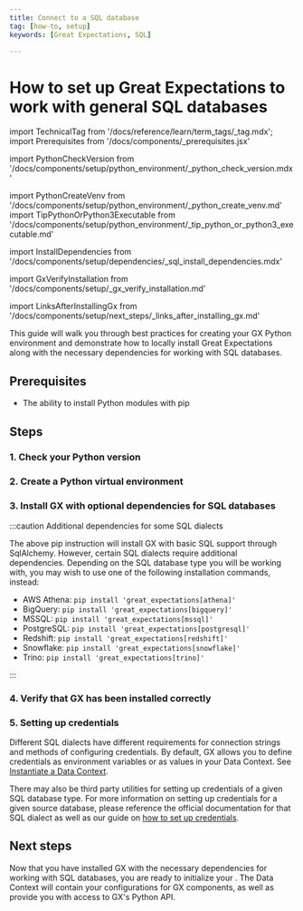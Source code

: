 ```yaml
---
title: Connect to a SQL database
tag: [how-to, setup]
keywords: [Great Expectations, SQL]

---
```


# How to set up Great Expectations to work with general SQL databases

import TechnicalTag from '/docs/reference/learn/term_tags/_tag.mdx';
import Prerequisites from '/docs/components/_prerequisites.jsx'

<!-- ## Prerequisites -->

<!-- ### 1. Check your Python version -->
import PythonCheckVersion from '/docs/components/setup/python_environment/_python_check_version.mdx'

<!-- ### 2. Create a Python virtual environment -->
import PythonCreateVenv from '/docs/components/setup/python_environment/_python_create_venv.md'
import TipPythonOrPython3Executable from '/docs/components/setup/python_environment/_tip_python_or_python3_executable.md'

<!-- ### 3. Install GX with optional dependencies for databases -->
import InstallDependencies from '/docs/components/setup/dependencies/_sql_install_dependencies.mdx'

<!-- ### 4. Verify that GX has been installed correctly -->
import GxVerifyInstallation from '/docs/components/setup/_gx_verify_installation.md'

<!-- ## Next steps -->
import LinksAfterInstallingGx from '/docs/components/setup/next_steps/_links_after_installing_gx.md'


This guide will walk you through best practices for creating your GX Python environment and demonstrate how to locally install Great Expectations along with the necessary dependencies for working with SQL databases.

## Prerequisites

<Prerequisites requirePython = {true} requireInstallation = {false} requireDataContext = {false} requireSourceData = {null} requireDatasource = {false} requireExpectationSuite = {false}>

- The ability to install Python modules with pip

</Prerequisites>

## Steps

### 1. Check your Python version

<PythonCheckVersion />

<TipPythonOrPython3Executable />

### 2. Create a Python virtual environment

<PythonCreateVenv />

### 3. Install GX with optional dependencies for SQL databases

<InstallDependencies install_key="sqlalchemy" database_name="SQL databases"/>

:::caution Additional dependencies for some SQL dialects

The above pip instruction will install GX with basic SQL support through SqlAlchemy.  However, certain SQL dialects require additional dependencies.  Depending on the SQL database type you will be working with, you may wish to use one of the following installation commands, instead:

- AWS Athena: `pip install 'great_expectations[athena]'`
- BigQuery: `pip install 'great_expectations[bigquery]'`
- MSSQL: `pip install 'great_expectations[mssql]'`
- PostgreSQL: `pip install 'great_expectations[postgresql]'`
- Redshift: `pip install 'great_expectations[redshift]'`
- Snowflake: `pip install 'great_expectations[snowflake]'`
- Trino: `pip install 'great_expectations[trino]'`

:::

### 4. Verify that GX has been installed correctly

<GxVerifyInstallation />

### 5. Setting up credentials

Different SQL dialects have different requirements for connection strings and methods of configuring credentials.  By default, GX allows you to define credentials as environment variables or as values in your Data Context. See [Instantiate a Data Context](../../configuring_data_contexts/instantiating_data_contexts/instantiate_data_context.md).

There may also be third party utilities for setting up credentials of a given SQL database type.  For more information on setting up credentials for a given source database, please reference the official documentation for that SQL dialect as well as our guide on [how to set up credentials](/docs/oss/guides/setup/configuring_data_contexts/how_to_configure_credentials).

## Next steps

Now that you have installed GX with the necessary dependencies for working with SQL databases, you are ready to initialize your <TechnicalTag tag="data_context" text="Data Context" />.  The Data Context will contain your configurations for GX components, as well as provide you with access to GX's Python API.

<LinksAfterInstallingGx />





